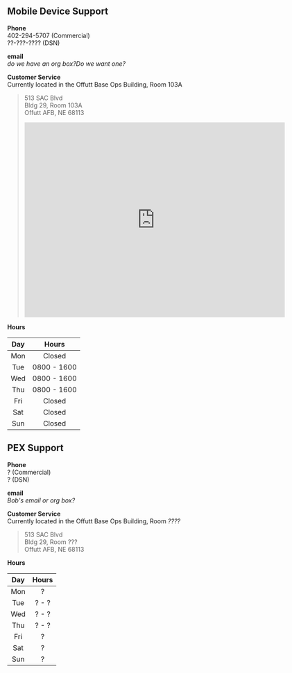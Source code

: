 ## Mobile Device Support

**Phone**  
402-294-5707 (Commercial)  
??-???-???? (DSN)

**email**  
_do we have an org box?Do we want one?_

**Customer Service**  
Currently located in the Offutt Base Ops Building, Room 103A  
>513 SAC Blvd   
Bldg 29, Room 103A    
Offutt AFB, NE 68113    
><iframe src="https://www.google.com/maps/embed?pb=!1m18!1m12!1m3!1d957.823025880329!2d-95.92107007074566!3d41.1225428089661!2m3!1f0!2f0!3f0!3m2!1i1024!2i768!4f13.1!3m3!1m2!1s0x879477037e7b100b%3A0x9ed3c18cb91c86a4!2sBOCKSCAR%20Customer%20Service!5e1!3m2!1sen!2sus!4v1578168489992!5m2!1sen!2sus" width="600" height="450" frameborder="0" style="border:0;" allowfullscreen=""></iframe>

**Hours**

| Day | Hours | 
| :------------: | :------------: | 
| Mon | Closed | 
| Tue | 0800 - 1600 |
| Wed | 0800 - 1600 |
| Thu | 0800 - 1600 | 
| Fri | Closed |
| Sat | Closed | 
| Sun | Closed | 

## PEX Support

**Phone**  
? (Commercial)  
? (DSN)  

**email**  
_Bob's email or org box?_

**Customer Service**    
Currently located in the Offutt Base Ops Building, Room _????_  
>513 SAC Blvd   
Bldg 29, Room ???    
Offutt AFB, NE 68113    

**Hours**

| Day | Hours | 
| :------------: | :------------: | 
| Mon | ? | 
| Tue | ? - ? |
| Wed | ? - ? |
| Thu | ? - ? | 
| Fri | ? |
| Sat | ? | 
| Sun | ? | 


